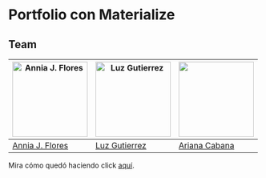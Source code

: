 # Portfolio con Materialize

## Team

<a href="https://github.com/itsandromeda"><img src="https://s-media-cache-ak0.pinimg.com/564x/fb/13/a5/fb13a5993e465a069ec453e56e560797.jpg" alt="Annia J. Flores" height="150"></a> | <a href="https://github.com/mili01gm"><img src="https://avatars1.githubusercontent.com/u/25906448?v=3&s=460" alt="Luz Gutierrez" height="150"></a> | <a href="https://github.com/arianacabana09"><img src="https://trello-avatars.s3.amazonaws.com/50b781542e67884e24821bf2dda1c0ba/original.png" height="150"></a>
|---|---|---|
[Annia J. Flores](https://github.com/itsandromeda) | [Luz Gutierrez](https://github.com/mili01gm) | [Ariana Cabana](https://github.com/arianacabana09)

Mira cómo quedó haciendo click [aquí](https://mili01gm.github.io/portfolio-materialize/).
